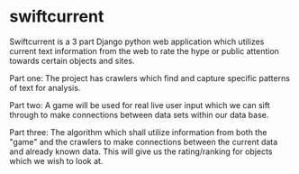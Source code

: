 # swiftcurrent
Swiftcurrent is a 3 part Django python web application which utilizes current text information 
from the web to rate the hype or public attention towards certain objects and sites. 

Part one: The project has crawlers which find and capture specific patterns of text for analysis. 

Part two:  A game will be used for real live user input which we can sift through to make connections 
between data sets within our data base. 

Part three:  The algorithm which shall utilize information from both the "game" and the crawlers to make
connections between the current data and already known data. This will give us the rating/ranking for objects 
which we wish to look at.

